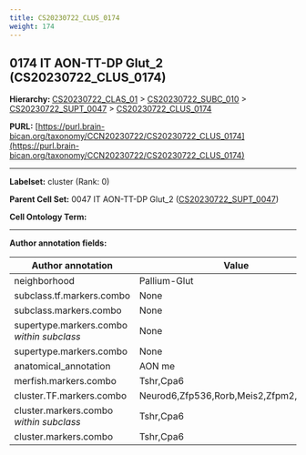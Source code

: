 ```yaml
---
title: CS20230722_CLUS_0174
weight: 174
---
```

## 0174 IT AON-TT-DP Glut_2 (CS20230722_CLUS_0174)
<b>Hierarchy: </b>
[CS20230722_CLAS_01](../CS20230722_CLAS_01) >
[CS20230722_SUBC_010](../CS20230722_SUBC_010) >
[CS20230722_SUPT_0047](../CS20230722_SUPT_0047) >
[CS20230722_CLUS_0174](../CS20230722_CLUS_0174)

**PURL:** [https://purl.brain-bican.org/taxonomy/CCN20230722/CS20230722_CLUS_0174](https://purl.brain-bican.org/taxonomy/CCN20230722/CS20230722_CLUS_0174)

---


**Labelset:** cluster (Rank: 0)

**Parent Cell Set:** 0047 IT AON-TT-DP Glut_2 ([CS20230722_SUPT_0047](../CS20230722_SUPT_0047))



**Cell Ontology Term:** 

[MARKER GENES.]: #


---

[TRANSFERRED ANNOTATIONS.]: #


[AUTHOR ANNOTATION FIELDS.]: #


**Author annotation fields:**

| Author annotation | Value |
|-------------------|-------|
|neighborhood|Pallium-Glut|
|subclass.tf.markers.combo|None|
|subclass.markers.combo|None|
|supertype.markers.combo _within subclass_|None|
|supertype.markers.combo|None|
|anatomical_annotation|AON me|
|merfish.markers.combo|Tshr,Cpa6|
|cluster.TF.markers.combo|Neurod6,Zfp536,Rorb,Meis2,Zfpm2,Bhlhe22|
|cluster.markers.combo _within subclass_|Tshr,Cpa6|
|cluster.markers.combo|Tshr,Cpa6|
